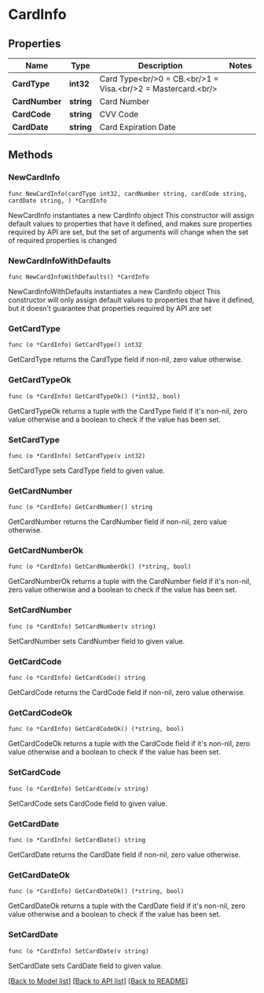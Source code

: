 # CardInfo

## Properties

Name | Type | Description | Notes
------------ | ------------- | ------------- | -------------
**CardType** | **int32** | Card Type&lt;br/&gt;0 &#x3D; CB.&lt;br/&gt;1 &#x3D; Visa.&lt;br/&gt;2 &#x3D; Mastercard.&lt;br/&gt; | 
**CardNumber** | **string** | Card Number | 
**CardCode** | **string** | CVV Code | 
**CardDate** | **string** | Card Expiration Date | 

## Methods

### NewCardInfo

`func NewCardInfo(cardType int32, cardNumber string, cardCode string, cardDate string, ) *CardInfo`

NewCardInfo instantiates a new CardInfo object
This constructor will assign default values to properties that have it defined,
and makes sure properties required by API are set, but the set of arguments
will change when the set of required properties is changed

### NewCardInfoWithDefaults

`func NewCardInfoWithDefaults() *CardInfo`

NewCardInfoWithDefaults instantiates a new CardInfo object
This constructor will only assign default values to properties that have it defined,
but it doesn't guarantee that properties required by API are set

### GetCardType

`func (o *CardInfo) GetCardType() int32`

GetCardType returns the CardType field if non-nil, zero value otherwise.

### GetCardTypeOk

`func (o *CardInfo) GetCardTypeOk() (*int32, bool)`

GetCardTypeOk returns a tuple with the CardType field if it's non-nil, zero value otherwise
and a boolean to check if the value has been set.

### SetCardType

`func (o *CardInfo) SetCardType(v int32)`

SetCardType sets CardType field to given value.


### GetCardNumber

`func (o *CardInfo) GetCardNumber() string`

GetCardNumber returns the CardNumber field if non-nil, zero value otherwise.

### GetCardNumberOk

`func (o *CardInfo) GetCardNumberOk() (*string, bool)`

GetCardNumberOk returns a tuple with the CardNumber field if it's non-nil, zero value otherwise
and a boolean to check if the value has been set.

### SetCardNumber

`func (o *CardInfo) SetCardNumber(v string)`

SetCardNumber sets CardNumber field to given value.


### GetCardCode

`func (o *CardInfo) GetCardCode() string`

GetCardCode returns the CardCode field if non-nil, zero value otherwise.

### GetCardCodeOk

`func (o *CardInfo) GetCardCodeOk() (*string, bool)`

GetCardCodeOk returns a tuple with the CardCode field if it's non-nil, zero value otherwise
and a boolean to check if the value has been set.

### SetCardCode

`func (o *CardInfo) SetCardCode(v string)`

SetCardCode sets CardCode field to given value.


### GetCardDate

`func (o *CardInfo) GetCardDate() string`

GetCardDate returns the CardDate field if non-nil, zero value otherwise.

### GetCardDateOk

`func (o *CardInfo) GetCardDateOk() (*string, bool)`

GetCardDateOk returns a tuple with the CardDate field if it's non-nil, zero value otherwise
and a boolean to check if the value has been set.

### SetCardDate

`func (o *CardInfo) SetCardDate(v string)`

SetCardDate sets CardDate field to given value.



[[Back to Model list]](../README.md#documentation-for-models) [[Back to API list]](../README.md#documentation-for-api-endpoints) [[Back to README]](../README.md)


